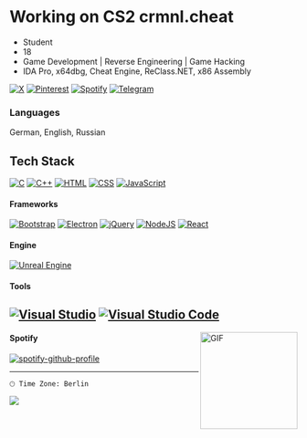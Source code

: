 # Working on CS2 crmnl.cheat
- Student
- 18
- Game Development | Reverse Engineering | Game Hacking
- IDA Pro, x64dbg, Cheat Engine, ReClass.NET, x86 Assembly

[![X](https://img.shields.io/badge/X-%23000000.svg?logo=X&logoColor=white)](x.com/kxzzcod)
[![Pinterest](https://img.shields.io/badge/Pinterest-%23E60023.svg?logo=Pinterest&logoColor=white)](https://www.pinterest.com/suzukazxc/)
[![Spotify](https://img.shields.io/badge/Spotify-1ED760?logo=spotify&logoColor=white)](https://open.spotify.com/user/00gwq6d07saitnigmuuv9tq37?si=4c882d40bf7349dc)
[![Telegram](https://img.shields.io/badge/Telegram-2CA5E0?logo=telegram&logoColor=white)](https://t.me/zxcsuzuka17)

### Languages
German, English, Russian

## Tech Stack

[![C](https://img.shields.io/badge/C-00599C?logo=c&logoColor=white)](#)
[![C++](https://img.shields.io/badge/C++-%2300599C.svg?logo=c%2B%2B&logoColor=white)](#)
[![HTML](https://img.shields.io/badge/HTML-%23E34F26.svg?logo=html5&logoColor=white)](#)
[![CSS](https://img.shields.io/badge/CSS-1572B6?logo=css3&logoColor=fff)](#)
[![JavaScript](https://img.shields.io/badge/JavaScript-F7DF1E?logo=javascript&logoColor=000)](#)

#### Frameworks
[![Bootstrap](https://img.shields.io/badge/Bootstrap-7952B3?logo=bootstrap&logoColor=fff)](#)
[![Electron](https://img.shields.io/badge/Electron-2B2E3A?logo=electron&logoColor=fff)](#)
[![jQuery](https://img.shields.io/badge/jQuery-0769AD?logo=jquery&logoColor=fff)](#)
[![NodeJS](https://img.shields.io/badge/Node.js-6DA55F?logo=node.js&logoColor=white)](#)
[![React](https://img.shields.io/badge/React-%2320232a.svg?logo=react&logoColor=%2361DAFB)](#)

#### Engine
[![Unreal Engine](https://img.shields.io/badge/Unreal%20Engine-%23313131.svg?logo=unrealengine&logoColor=white)](#)


#### Tools
[![Visual Studio](https://custom-icon-badges.demolab.com/badge/Visual%20Studio-5C2D91.svg?&logo=visual-studio&logoColor=white)](#)
[![Visual Studio Code](https://custom-icon-badges.demolab.com/badge/Visual%20Studio%20Code-0078d7.svg?logo=vsc&logoColor=white)](#)
---


<img align="right" alt="GIF" height="170px" src="https://media.giphy.com/media/J5B1Y8QZnzXXbLQIBu/giphy.gif" />

#### Spotify


[![spotify-github-profile](https://spotify-github-profile.kittinanx.com/api/view?uid=00gwq6d07saitnigmuuv9tq37&cover_image=true&theme=novatorem&show_offline=false&background_color=121212&interchange=true&bar_color=00ff40&bar_color_cover=true)](https://spotify-github-profile.kittinanx.com/api/view?uid=00gwq6d07saitnigmuuv9tq37&redirect=true)

---

```text
🕑︎ Time Zone: Berlin
```
<img src="https://imgur.com/CosUjSX.png"/> 

